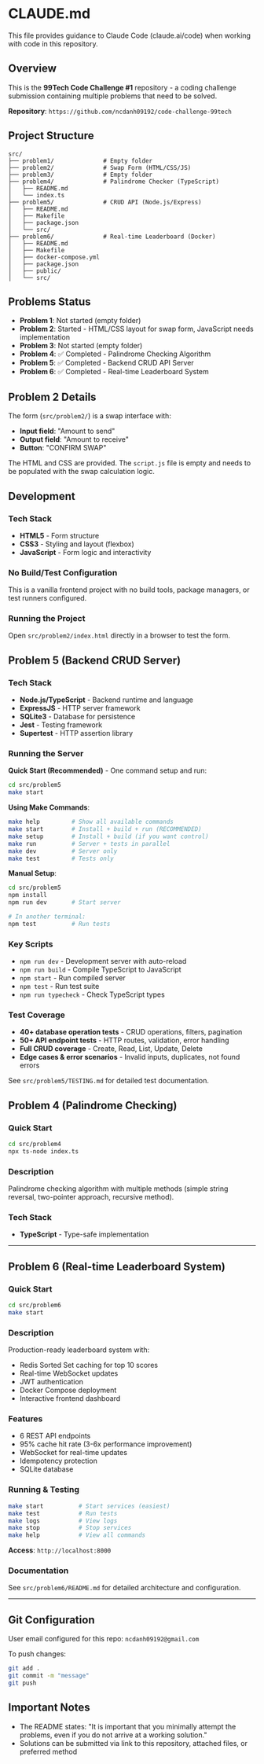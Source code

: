 # CLAUDE.md

This file provides guidance to Claude Code (claude.ai/code) when working with code in this repository.

## Overview

This is the **99Tech Code Challenge #1** repository - a coding challenge submission containing multiple problems that need to be solved.

**Repository**: `https://github.com/ncdanh09192/code-challenge-99tech`

## Project Structure

```
src/
├── problem1/              # Empty folder
├── problem2/              # Swap Form (HTML/CSS/JS)
├── problem3/              # Empty folder
├── problem4/              # Palindrome Checker (TypeScript)
│   ├── README.md
│   └── index.ts
├── problem5/              # CRUD API (Node.js/Express)
│   ├── README.md
│   ├── Makefile
│   ├── package.json
│   └── src/
├── problem6/              # Real-time Leaderboard (Docker)
│   ├── README.md
│   ├── Makefile
│   ├── docker-compose.yml
│   ├── package.json
│   ├── public/
│   └── src/
```

## Problems Status

- **Problem 1**: Not started (empty folder)
- **Problem 2**: Started - HTML/CSS layout for swap form, JavaScript needs implementation
- **Problem 3**: Not started (empty folder)
- **Problem 4**: ✅ Completed - Palindrome Checking Algorithm
- **Problem 5**: ✅ Completed - Backend CRUD API Server
- **Problem 6**: ✅ Completed - Real-time Leaderboard System

## Problem 2 Details

The form (`src/problem2/`) is a swap interface with:
- **Input field**: "Amount to send"
- **Output field**: "Amount to receive"
- **Button**: "CONFIRM SWAP"

The HTML and CSS are provided. The `script.js` file is empty and needs to be populated with the swap calculation logic.

## Development

### Tech Stack
- **HTML5** - Form structure
- **CSS3** - Styling and layout (flexbox)
- **JavaScript** - Form logic and interactivity

### No Build/Test Configuration
This is a vanilla frontend project with no build tools, package managers, or test runners configured.

### Running the Project
Open `src/problem2/index.html` directly in a browser to test the form.

## Problem 5 (Backend CRUD Server)

### Tech Stack
- **Node.js/TypeScript** - Backend runtime and language
- **ExpressJS** - HTTP server framework
- **SQLite3** - Database for persistence
- **Jest** - Testing framework
- **Supertest** - HTTP assertion library

### Running the Server

**Quick Start (Recommended)** - One command setup and run:
```bash
cd src/problem5
make start
```

**Using Make Commands**:
```bash
make help         # Show all available commands
make start        # Install + build + run (RECOMMENDED)
make setup        # Install + build (if you want control)
make run          # Server + tests in parallel
make dev          # Server only
make test         # Tests only
```

**Manual Setup**:
```bash
cd src/problem5
npm install
npm run dev       # Start server

# In another terminal:
npm test          # Run tests
```

### Key Scripts
- `npm run dev` - Development server with auto-reload
- `npm run build` - Compile TypeScript to JavaScript
- `npm start` - Run compiled server
- `npm test` - Run test suite
- `npm run typecheck` - Check TypeScript types

### Test Coverage
- **40+ database operation tests** - CRUD operations, filters, pagination
- **50+ API endpoint tests** - HTTP routes, validation, error handling
- **Full CRUD coverage** - Create, Read, List, Update, Delete
- **Edge cases & error scenarios** - Invalid inputs, duplicates, not found errors

See `src/problem5/TESTING.md` for detailed test documentation.

## Problem 4 (Palindrome Checking)

### Quick Start
```bash
cd src/problem4
npx ts-node index.ts
```

### Description
Palindrome checking algorithm with multiple methods (simple string reversal, two-pointer approach, recursive method).

### Tech Stack
- **TypeScript** - Type-safe implementation

---

## Problem 6 (Real-time Leaderboard System)

### Quick Start
```bash
cd src/problem6
make start
```

### Description
Production-ready leaderboard system with:
- Redis Sorted Set caching for top 10 scores
- Real-time WebSocket updates
- JWT authentication
- Docker Compose deployment
- Interactive frontend dashboard

### Features
- 6 REST API endpoints
- 95% cache hit rate (3-6x performance improvement)
- WebSocket for real-time updates
- Idempotency protection
- SQLite database

### Running & Testing
```bash
make start          # Start services (easiest)
make test           # Run tests
make logs           # View logs
make stop           # Stop services
make help           # View all commands
```

**Access**: `http://localhost:8000`

### Documentation
See `src/problem6/README.md` for detailed architecture and configuration.

---

## Git Configuration

User email configured for this repo: `ncdanh09192@gmail.com`

To push changes:
```bash
git add .
git commit -m "message"
git push
```

## Important Notes

- The README states: "It is important that you minimally attempt the problems, even if you do not arrive at a working solution."
- Solutions can be submitted via link to this repository, attached files, or preferred method
